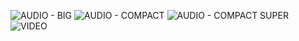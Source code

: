 ![AUDIO - BIG](https://user-images.githubusercontent.com/127822397/224918847-f60a3dac-ed4f-4715-912c-fa519ba50cb7.jpg)
![AUDIO - COMPACT](https://user-images.githubusercontent.com/127822397/224918851-57f5a718-5abf-43d2-80f2-7d0c43f4bf6e.jpg)
![AUDIO - COMPACT SUPER](https://user-images.githubusercontent.com/127822397/224918854-a33c7863-420a-4eb7-85a4-4effad42898b.jpg)
![VIDEO](https://user-images.githubusercontent.com/127822397/224918856-e25fe3c1-e517-4a82-b064-7193d9d706a8.jpg)
